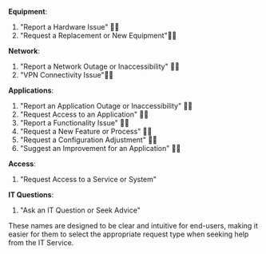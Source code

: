 **Equipment**:

1. "Report a Hardware Issue" 👌🏽
2. "Request a Replacement or New Equipment"👌🏽

**Network**:

1. "Report a Network Outage or Inaccessibility" 👌🏽
2. "VPN Connectivity Issue"👌🏽

**Applications**:

1. "Report an Application Outage or Inaccessibility" 👌🏽
2. "Request Access to an Application" 👌🏽
3. "Report a Functionality Issue" 👌🏽
4. "Request a New Feature or Process" 👌🏽
5. "Request a Configuration Adjustment" 👌🏽
6. "Suggest an Improvement for an Application" 👌🏽

**Access**:

1. "Request Access to a Service or System"

**IT Questions**:

1. "Ask an IT Question or Seek Advice"

These names are designed to be clear and intuitive for end-users, making it easier for them to select the appropriate request type when seeking help from the IT Service.
